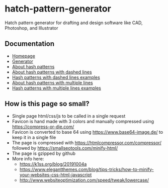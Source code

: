 # hatch-pattern-generator
Hatch pattern generator for drafting and design software like CAD, Photoshop, and Illustrator

## Documentation

- [Homepage](/README.md)
- [Generator](/generator.html)
- [About hash patterns](/docs/about.md)
- [About hash patterns with dashed lines](/docs/dashed-lines-about.md)
- [Hash patterns with dashed lines examples](/docs/dashed-lines-examples.md)
- [About hash patterns with multiple lines](/docs/multiple-lines-about.md)
- [Hash patterns with multiple lines examples](/docs/multiple-lines-examples.md)

## How is this page so small?
- Single page html/css/js to be called in a single request
- Favicon is hand made with 3 colors and manually compressed using https://compress-or-die.com/
- Favicon is converted to base 64 using https://www.base64-image.de/ to keep it in a single file
- The page is compressed with https://htmlcompressor.com/compressor/ followed by https://smallseotools.com/minify-html/
- The page is gzipped by github
- More info here:
	- https://k1ss.org/blog/20191004a
	- https://www.elegantthemes.com/blog/tips-tricks/how-to-minify-your-websites-css-html-javascript
	- http://www.websiteoptimization.com/speed/tweak/lowercase/